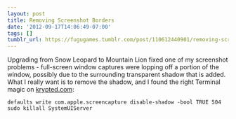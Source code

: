 ```yaml
---
layout: post
title: Removing Screenshot Borders
date: '2012-09-17T14:06:49-07:00'
tags: []
tumblr_url: https://fugugames.tumblr.com/post/110612440901/removing-screenshot-borders
---
```

Upgrading from Snow Leopard to Mountain Lion fixed one of my screenshot problems - full-screen window captures were lopping off a portion of the window, possibly due to the surrounding transparent shadow that is added. What I really want is to remove the shadow, and I found the right Terminal magic on [krypted.com](http://krypted.com/):

`defaults write com.apple.screencapture disable-shadow -bool TRUE
504 sudo killall SystemUIServer`

